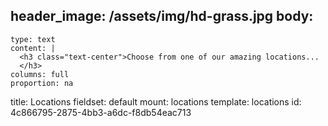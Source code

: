 header_image: /assets/img/hd-grass.jpg
body:
  -
    type: text
    content: |
      <h3 class="text-center">Choose from one of our amazing locations...
      </h3>
    columns: full
    proportion: na
title: Locations
fieldset: default
mount: locations
template: locations
id: 4c866795-2875-4bb3-a6dc-f8db54eac713
